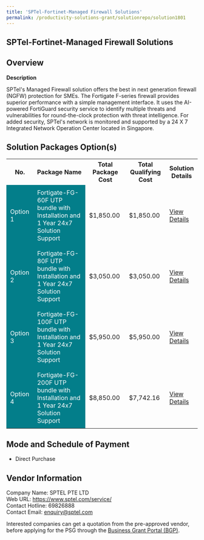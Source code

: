 ```yaml
---
title: 'SPTel-Fortinet-Managed Firewall Solutions'
permalink: /productivity-solutions-grant/solutionrepo/solution1801
---
```


## SPTel-Fortinet-Managed Firewall Solutions

## Overview

**Description**

SPTel's Managed Firewall solution offers the best in next generation firewall (NGFW) protection for SMEs. The Fortigate F-series firewall provides superior performance with a simple management interface. It uses the AI-powered FortiGuard security service to identify multiple threats and vulnerabilities for round-the-clock protection with threat intelligence. For added security, SPTel's network is monitored and supported by a 24 X 7 Integrated Network Operation Center located in Singapore.

## Solution Packages Option(s)

<table>
<tr>
<th><b>No.</b></th>
<th><b>Package Name</b></th>
<th><b>Total Package Cost</b></th>
<th><b>Total Qualifying Cost</b></th>
<th><b>Solution Details</b></th>
</tr>
<tr>
<td style='padding: 10px; background-color: #037E8A; color: #FFFFFF;'>Option 1</td>
<td style='padding: 10px; background-color: #037E8A; color: #FFFFFF;'>Fortigate-FG-60F UTP bundle with Installation and 1 Year 24x7 Solution Support</td>
<td style='padding: 10px;'>$1,850.00</td>
<td style='padding: 10px;'>$1,850.00</td>
<td style='padding: 10px;'><a href='/images/psg/SPTEL_SPTel_Fortinet_Managed_Firewall_Desensitised_Part1.pdf' target='_blank'>View Details</a></td>
</tr>
<tr>
<td style='padding: 10px; background-color: #037E8A; color: #FFFFFF;'>Option 2</td>
<td style='padding: 10px; background-color: #037E8A; color: #FFFFFF;'>Fortigate-FG-80F UTP bundle with Installation and 1 Year 24x7 Solution Support</td>
<td style='padding: 10px;'>$3,050.00</td>
<td style='padding: 10px;'>$3,050.00</td>
<td style='padding: 10px;'><a href='/images/psg/SPTEL_SPTel_Fortinet_Managed_Firewall_Desensitised_Part2.pdf' target='_blank'>View Details</a></td>
</tr>
<tr>
<td style='padding: 10px; background-color: #037E8A; color: #FFFFFF;'>Option 3</td>
<td style='padding: 10px; background-color: #037E8A; color: #FFFFFF;'>Fortigate-FG-100F UTP bundle with Installation and 1 Year 24x7 Solution Support</td>
<td style='padding: 10px;'>$5,950.00</td>
<td style='padding: 10px;'>$5,950.00</td>
<td style='padding: 10px;'><a href='/images/psg/SPTEL_SPTel_Fortinet_Managed_Firewall_Desensitised_Part3.pdf' target='_blank'>View Details</a></td>
</tr>
<tr>
<td style='padding: 10px; background-color: #037E8A; color: #FFFFFF;'>Option 4</td>
<td style='padding: 10px; background-color: #037E8A; color: #FFFFFF;'>Fortigate-FG-200F UTP bundle with Installation and 1 Year 24x7 Solution Support</td>
<td style='padding: 10px;'>$8,850.00</td>
<td style='padding: 10px;'>$7,742.16</td>
<td style='padding: 10px;'><a href='/images/psg/SPTEL_SPTel_Fortinet_Managed_Firewall_Desensitised_Part4.pdf' target='_blank'>View Details</a></td>
</tr>
</table>

## Mode and Schedule of Payment

 - Direct Purchase

## Vendor Information

 Company Name: SPTEL PTE LTD<br>Web URL: https://www.sptel.com/service/ <br>Contact Hotline: 69826888 <br>Contact Email: enquiry@sptel.com <br>

Interested companies can get a quotation from the pre-approved vendor, before applying for the PSG through the <a href='https://www.businessgrants.gov.sg/' target='_blank' rel='noopener'>Business Grant Portal (BGP)</a>.

<script src="/jquery/resize-tables.js"></script>
